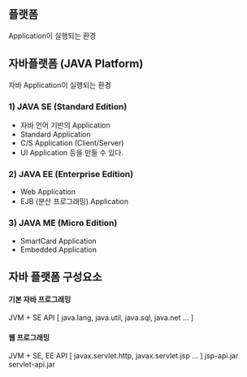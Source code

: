 ## 플랫폼
Application이 실행되는 환경

## 자바플랫폼 (JAVA Platform)
자바 Application이 실행되는 환경

### 1) JAVA SE (Standard Edition)
* 자바 언어 기반의 Application
* Standard Application
*  C/S Application (Client/Server)
*  UI Application
등을 만들 수 있다.

### 2) JAVA EE (Enterprise Edition)
* Web Application
* EJB (분산 프로그래밍) Application

### 3) JAVA ME (Micro Edition)
* SmartCard Application
* Embedded Application

## 자바 플랫폼 구성요소

#### 기본 자바 프로그래밍
JVM + SE API [ java.lang, java.util, java.sql, java.net ... ]

#### 웹 프로그래밍
JVM + SE, EE API [ javax.servlet.http, javax.servlet.jsp ... ]
jsp-api.jar
servlet-api.jar
<!--stackedit_data:
eyJoaXN0b3J5IjpbLTE2MDY3NDEyMDUsLTE1OTU0NzY0OF19
-->